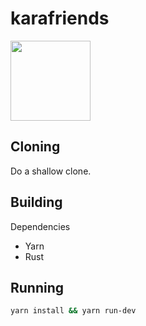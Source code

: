 # karafriends

<img src="https://raw.githubusercontent.com/emmaworley/karafriends/master/icon.png" width="128" />

## Cloning

Do a shallow clone.

## Building

Dependencies

- Yarn
- Rust

## Running

```sh
yarn install && yarn run-dev
```
